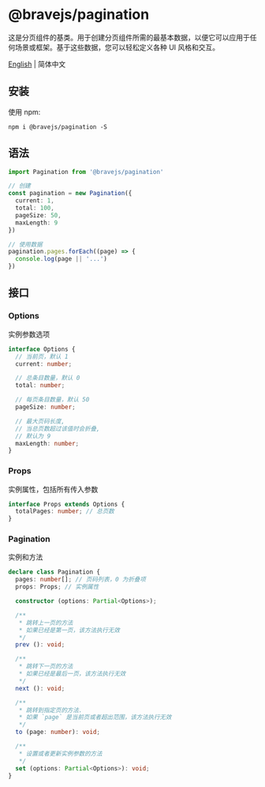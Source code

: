 # @bravejs/pagination

这是分页组件的基类。用于创建分页组件所需的最基本数据，以便它可以应用于任何场景或框架。基于这些数据，您可以轻松定义各种 UI 风格和交互。

[English](https://github.com/bravejs/pagination/blob/main/README.md)
| 简体中文

## 安装

使用 npm:

```
npm i @bravejs/pagination -S
```

## 语法

```typescript
import Pagination from '@bravejs/pagination'

// 创建
const pagination = new Pagination({
  current: 1,
  total: 100,
  pageSize: 50,
  maxLength: 9
})

// 使用数据
pagination.pages.forEach((page) => {
  console.log(page || '...')
})
```

## 接口

### Options

实例参数选项

```typescript
interface Options {
  // 当前页，默认 1
  current: number;

  // 总条目数量，默认 0
  total: number;

  // 每页条目数量，默认 50
  pageSize: number;

  // 最大页码长度, 
  // 当总页数超过该值时会折叠, 
  // 默认为 9
  maxLength: number;
}
```

### Props

实例属性，包括所有传入参数

```typescript
interface Props extends Options {
  totalPages: number; // 总页数
}
```

### Pagination

实例和方法

```typescript
declare class Pagination {
  pages: number[]; // 页码列表，0 为折叠项
  props: Props; // 实例属性

  constructor (options: Partial<Options>);

  /**
   * 跳转上一页的方法
   * 如果已经是第一页，该方法执行无效
   */
  prev (): void;

  /**
   * 跳转下一页的方法
   * 如果已经是最后一页，该方法执行无效
   */
  next (): void;

  /**
   * 跳转到指定页的方法.
   * 如果 `page` 是当前页或者超出范围，该方法执行无效
   */
  to (page: number): void;

  /**
   * 设置或者更新实例参数的方法
   */
  set (options: Partial<Options>): void;
}
```